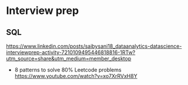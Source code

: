 # Interview prep

## SQL
https://www.linkedin.com/posts/saibysani18_dataanalytics-datascience-interviewprep-activity-7210109495446818816-1RTw?utm_source=share&utm_medium=member_desktop

- 8 patterns to solve 80% Leetcode problems
https://www.youtube.com/watch?v=xo7XrRVxH8Y
